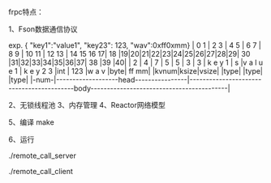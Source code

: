

frpc特点：

1、Fson数据通信协议


  exp.  { "key1":"value1",  "key23": 123, "wav":0xff0xmm}
     | 0 1 | 2 3 | 4 5 | 6 7 | 8 9 | 10 11 | 12 13 | 14 15 16 17| 18 |19|20|21|22|23|24|25|26|27|28|29| 30 |31|32|33|34|35|36|37| 38 |39 |40|
     |  2  |  4  |  7  |  5  |  5  |   3   |  3    | k  e  y  1 | s  |v  a  l  u   e 1 | k  e y  2  3 |int |   123     |w  a  v |byte| ff mm|
     |kvnum|ksize|vsize|                                        |type|                                |type|                    |type| 
     |-num-|-------------------head----------------|------------------------------------------body------------------------------------------| 



2、无锁线程池
3、内存管理
4、Reactor网络模型


5、编译
make

6、运行

./remote_call_server


./remote_call_client











